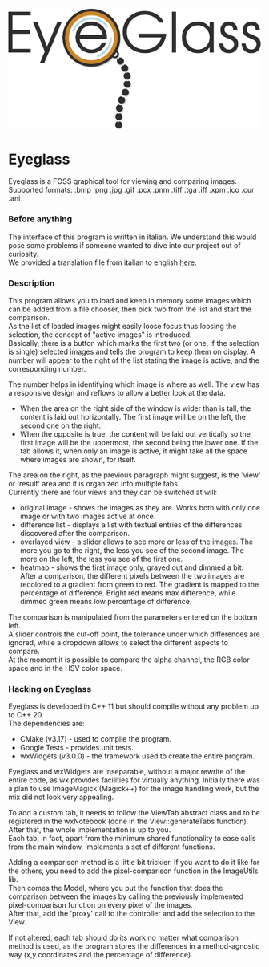 ![Eyeglass logo](https://raw.githubusercontent.com/CristianoNarducci/Eyeglass/master/docs/Eyeglass_logo.png)
# Eyeglass
Eyeglass is a FOSS graphical tool for viewing and comparing images.   
Supported formats: .bmp .png .jpg .gif .pcx .pnm .tiff .tga .iff .xpm .ico .cur .ani


### Before anything
The interface of this program is written in italian. We understand this would pose some problems if someone wanted to dive into our project out of curiosity.   
We provided a translation file from italian to english [here](https://github.com/CristianoNarducci/Eyeglass/blob/master/english_translations.md).

### Description
This program allows you to load and keep in memory some images which can be added from a file chooser, then pick two from the list and start the comparison.   
As the list of loaded images might easily loose focus thus loosing the selection, the concept of "active images" is introduced.   
Basically, there is a button which marks the first two (or one, if the selection is single) selected images and tells the program to keep them on display. A number will appear to the right of the list stating the image is active, and the corresponding number.

The number helps in identifying which image is where as well. The view has a responsive design and reflows to allow a better look at the data.   
* When the area on the right side of the window is wider than is tall, the content is laid out horizontally. The first image will be on the left, the second one on the right.
* When the opposite is true, the content will be laid out vertically so the first image will be the uppermost, the second being the lower one.
If the tab allows it, when only an image is active, it might take all the space where images are shown, for itself.

The area on the right, as the previous paragraph might suggest, is the 'view' or 'result' area and it is organized into multiple tabs.   
Currently there are four views and they can be switched at will:
* original image  - shows the images as they are. Works both with only one image or with two images active at once.
* difference list - displays a list with textual entries of the differences discovered after the comparison.
* overlayed view  - a slider allows to see more or less of the images. The more you go to the right, the less you see of the second image. The more on the left, the less you see of the first one.
* heatmap         - shows the first image only, grayed out and dimmed a bit. After a comparison, the different pixels between the two images are recolored to a gradient from green to red. The gradient is mapped to the percentage of difference. Bright red means max difference, while dimmed green means low percentage of difference.

The comparison is manipulated from the parameters entered on the bottom left.   
A slider controls the cut-off point, the tolerance under which differences are ignored, while a dropdown allows to select the different aspects to compare.   
At the moment it is possible to compare the alpha channel, the RGB color space and in the HSV color space.   


### Hacking on Eyeglass
Eyeglass is developed in C++ 11 but should compile without any problem up to C++ 20.   
The dependencies are:
* CMake (v3.17)      - used to compile the program.
* Google Tests       - provides unit tests.
* wxWidgets (v3.0.0) - the framework used to create the entire program.

Eyeglass and wxWidgets are inseparable, without a major rewrite of the entire code, as wx provides facilities for virtually anything. Initially there was a plan to use ImageMagick (Magick++) for the image handling work, but the mix did not look very appealing.

To add a custom tab, it needs to follow the ViewTab abstract class and to be registered in the wxNotebook (done in the View::generateTabs function). After that, the whole implementation is up to you.   
Each tab, in fact, apart from the minimum shared functionality to ease calls from the main window, implements a set of different functions.   

Adding a comparison method is a little bit trickier. If you want to do it like for the others, you need to add the pixel-comparison function in the ImageUtils lib.   
Then comes the Model, where you put the function that does the comparison between the images by calling the previously implemented pixel-comparison function on every pixel of the images.   
After that, add the 'proxy' call to the controller and add the selection to the View.   

If not altered, each tab should do its work no matter what comparison method is used, as the program stores the differences in a method-agnostic way (x,y coordinates and the percentage of difference).
